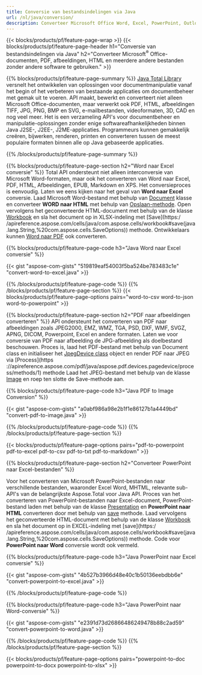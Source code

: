 ```yaml
---
title: Conversie van bestandsindelingen via Java 
url: /nl/java/conversion/
description: Converteer Microsoft Office Word, Excel, PowerPoint, Outlook, PDF, HTML, 3D-afbeeldingen, diagrammen, videoformaten en verschillende andere formaten met slechts enkele regels Java-code.
---
```


{{< blocks/products/pf/feature-page-wrap >}}
{{< blocks/products/pf/feature-page-header h1="Conversie van bestandsindelingen via Java" h2="Converteer Microsoft<sup>&reg;</sup> Office-documenten, PDF, afbeeldingen, HTML en meerdere andere bestanden zonder andere software te gebruiken." >}}

{{% blocks/products/pf/feature-page-summary %}}
[Java Total Library](https://product.aspose.com/total/java/) versnelt het ontwikkelen van oplossingen voor documentmanipulatie vanaf het begin of het verbeteren van bestaande applicaties om documentbeheer met gemak uit te voeren. API maakt, bewerkt en converteert niet alleen Microsoft Office-documenten, maar verwerkt ook PDF, HTML, afbeeldingen TIFF, JPG, PNG, BMP en SVG, e-mailbestanden, videoformaten, 3D, CAD en nog veel meer. Het is een verzameling API's voor documentbeheer en manipulatie-oplossingen zonder enige softwareafhankelijkheden binnen Java J2SE-, J2EE-, J2ME-applicaties. Programmeurs kunnen gemakkelijk creëren, bijwerken, renderen, printen en converteren tussen de meest populaire formaten binnen alle op Java gebaseerde applicaties.

{{% /blocks/products/pf/feature-page-summary  %}}

{{% blocks/products/pf/feature-page-section  h2="Word naar Excel conversie" %}}
Total API ondersteunt niet alleen interconversie van Microsoft Word-formaten, maar ook het converteren van Word naar Excel, PDF, HTML, Afbeeldingen, EPUB, Markdown en XPS. Het conversieproces is eenvoudig. Laten we eens kijken naar het geval van **Word naar Excel** conversie. Laad Microsoft Word-bestand met behulp van [Document](https://apireference.aspose.com/words/java/com.aspose.words/Document) klasse en converteer **WORD naar HTML** met behulp van [Opslaan-methode](https://apireference.aspose.com/words/java/com.aspose.words/Document#save(java.lang.String,com.aspose.words.SaveOptions)). Open vervolgens het geconverteerde HTML-document met behulp van de klasse [Workbook](https://apireference.aspose.com/cells/java/com.aspose.cells/Workbook) en sla het document op in XLSX-indeling met [Save](https:/ /apireference.aspose.com/cells/java/com.aspose.cells/workbook#save(java.lang.String,%20com.aspose.cells.SaveOptions)) methode.
 Ontwikkelaars kunnen [Word naar PDF](https://products.aspose.com/words/java/conversion/word-to-pdf/) ook converteren.


{{% blocks/products/pf/feature-page-code h3="Java Word naar Excel conversie" %}}

{{< gist "aspose-com-gists" "519819eaf54003f5ba524be783483c1e" "convert-word-to-excel.java" >}}

{{% /blocks/products/pf/feature-page-code  %}}
{{% /blocks/products/pf/feature-page-section %}}
{{< blocks/products/pf/feature-page-options pairs="word-to-csv word-to-json word-to-powerpoint" >}}


{{% blocks/products/pf/feature-page-section  h2="PDF naar afbeeldingen converteren" %}}
API ondersteunt het converteren van PDF naar afbeeldingen zoals JPEG2000, EMZ, WMZ, TGA, PSD, DXF, WMF, SVGZ, APNG, DICOM, Powerpoint, Excel en andere formaten. Laten we voor conversie van PDF naar afbeelding de JPG-afbeelding als doelbestand beschouwen. Proces is, laad het PDF-bestand met behulp van Document class en initialiseer het [JpegDevice class](https://apireference.aspose.com/pdf/java/aspose.pdf.devices/jpegdevice) object en render PDF naar JPEG via [Process](https ://apireference.aspose.com/pdf/java/aspose.pdf.devices.pagedevice/process/methods/1) methode
Laad het JPEG-bestand met behulp van de klasse [Image](https://apireference.aspose.com/imaging/java/aspose.imaging/image) en roep ten slotte de Save-methode aan.

{{% blocks/products/pf/feature-page-code h3="Java PDF to Image Conversion" %}}

{{< gist "aspose-com-gists" "a0abf986a98e2b1f1e86127b1a4449bd" "convert-pdf-to-image.java" >}}


{{% /blocks/products/pf/feature-page-code  %}}
{{% /blocks/products/pf/feature-page-section %}}

{{< blocks/products/pf/feature-page-options pairs="pdf-to-powerpoint pdf-to-excel pdf-to-csv pdf-to-txt pdf-to-markdown" >}}

{{% blocks/products/pf/feature-page-section  h2="Converteer PowerPoint naar Excel-bestanden" %}}

Voor het converteren van Microsoft PowerPoint-bestanden naar verschillende bestanden, waaronder Excel Word, MHTML, relevante sub-API's van de belangrijkste Aspose.Total voor Java API. Proces van het converteren van PowerPoint-bestanden naar Excel-document, PowerPoint-bestand laden met behulp van de klasse [Presentation](https://apireference.aspose.com/slides/java/com.aspose.slides/Presentation) en **PowerPoint naar HTML** converteren door met behulp van [save](https://apireference.aspose.com/slides/java/com.aspose.slides/Presentation#save-java.lang.String-int-com.aspose.slides.ISaveOptions-) methode. Laad vervolgens het geconverteerde HTML-document met behulp van de klasse [Workbook](https://apireference.aspose.com/cells/java/com.aspose.cells/Workbook) en sla het document op in EXCEL-indeling met [save](https:/ /apireference.aspose.com/cells/java/com.aspose.cells/workbook#save(java.lang.String,%20com.aspose.cells.SaveOptions)) methode. Code voor **PowerPoint naar Word** conversie wordt ook vermeld.

{{% blocks/products/pf/feature-page-code h3="Java PowerPoint naar Excel conversie" %}}

{{< gist "aspose-com-gists" "4b527b3966d48e40c1b50136eebdbb6e" "convert-powerpoint-to-excel.java" >}}

{{% /blocks/products/pf/feature-page-code %}}

{{% blocks/products/pf/feature-page-code h3="Java PowerPoint naar Word-conversie" %}}

{{< gist "aspose-com-gists" "e2391d73d26866486249478b88c2ad59" "convert-powerpoint-to-word.java" >}}

{{% /blocks/products/pf/feature-page-code %}}
{{% /blocks/products/pf/feature-page-section %}}

{{< blocks/products/pf/feature-page-options pairs="powerpoint-to-doc powerpoint-to-docx powerpoint-to-xlsx" >}}